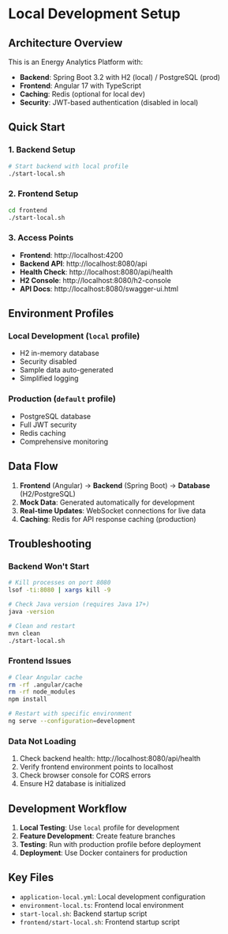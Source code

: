 # Local Development Setup

## Architecture Overview

This is an Energy Analytics Platform with:
- **Backend**: Spring Boot 3.2 with H2 (local) / PostgreSQL (prod)
- **Frontend**: Angular 17 with TypeScript
- **Caching**: Redis (optional for local dev)
- **Security**: JWT-based authentication (disabled in local)

## Quick Start

### 1. Backend Setup
```bash
# Start backend with local profile
./start-local.sh
```

### 2. Frontend Setup
```bash
cd frontend
./start-local.sh
```

### 3. Access Points
- **Frontend**: http://localhost:4200
- **Backend API**: http://localhost:8080/api
- **Health Check**: http://localhost:8080/api/health
- **H2 Console**: http://localhost:8080/h2-console
- **API Docs**: http://localhost:8080/swagger-ui.html

## Environment Profiles

### Local Development (`local` profile)
- H2 in-memory database
- Security disabled
- Sample data auto-generated
- Simplified logging

### Production (`default` profile)
- PostgreSQL database
- Full JWT security
- Redis caching
- Comprehensive monitoring

## Data Flow

1. **Frontend** (Angular) → **Backend** (Spring Boot) → **Database** (H2/PostgreSQL)
2. **Mock Data**: Generated automatically for development
3. **Real-time Updates**: WebSocket connections for live data
4. **Caching**: Redis for API response caching (production)

## Troubleshooting

### Backend Won't Start
```bash
# Kill processes on port 8080
lsof -ti:8080 | xargs kill -9

# Check Java version (requires Java 17+)
java -version

# Clean and restart
mvn clean
./start-local.sh
```

### Frontend Issues
```bash
# Clear Angular cache
rm -rf .angular/cache
rm -rf node_modules
npm install

# Restart with specific environment
ng serve --configuration=development
```

### Data Not Loading
1. Check backend health: http://localhost:8080/api/health
2. Verify frontend environment points to localhost
3. Check browser console for CORS errors
4. Ensure H2 database is initialized

## Development Workflow

1. **Local Testing**: Use `local` profile for development
2. **Feature Development**: Create feature branches
3. **Testing**: Run with production profile before deployment
4. **Deployment**: Use Docker containers for production

## Key Files

- `application-local.yml`: Local development configuration
- `environment-local.ts`: Frontend local environment
- `start-local.sh`: Backend startup script
- `frontend/start-local.sh`: Frontend startup script